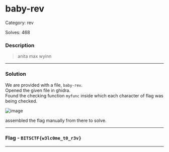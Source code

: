 # baby-rev

Category: rev

Solves: 468

### Description

> anita max wyinn

***

### Solution

We are provided with a file, `baby-rev`.\
Opened the given file in ghidra.\
Found the checking function `myfunc` inside which each character of flag was being checked.

![image](https://github.com/Cryptonite-MIT/Write-ups/assets/150153966/7026f7d2-4d88-4d94-bf9c-d87c15aa419d)

assembled the flag manually from there to solve.

***

### Flag  - `BITSCTF{w3lc0me_t0_r3v}`

***
